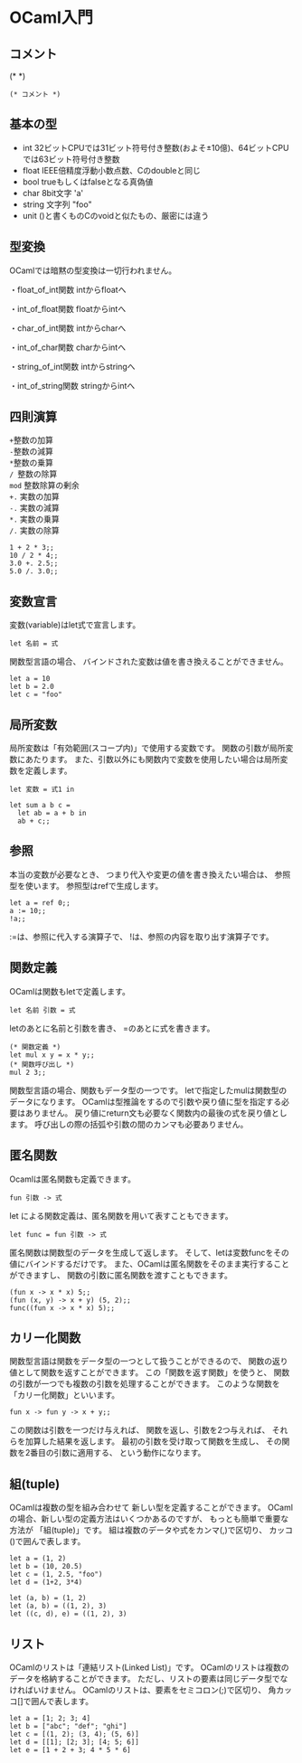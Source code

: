 # OCaml入門

## コメント
(* *)

```
(* コメント *)
```

## 基本の型

 - int      32ビットCPUでは31ビット符号付き整数(およそ±10億)、64ビットCPUでは63ビット符号付き整数
 - float    IEEE倍精度浮動小数点数、Cのdoubleと同じ
 - bool     trueもしくはfalseとなる真偽値
 - char     8bit文字 'a'
 - string   文字列 "foo"
 - unit     ()と書くものCのvoidと似たもの、厳密には違う

## 型変換
OCamlでは暗黙の型変換は一切行われません。

・float_of_int関数
intからfloatへ

・int_of_float関数
floatからintへ

・char_of_int関数
intからcharへ

・int_of_char関数
charからintへ

・string_of_int関数
intからstringへ

・int_of_string関数
stringからintへ


## 四則演算

`+`整数の加算  
`-`整数の減算  
`*`整数の乗算  
`/ `整数の除算  
`mod` 整数除算の剰余  
`+.` 実数の加算  
`-.` 実数の減算  
`*.` 実数の乗算  
`/.` 実数の除算  

```
1 + 2 * 3;;
10 / 2 * 4;;
3.0 +. 2.5;;
5.0 /. 3.0;;
```

## 変数宣言
変数(variable)はlet式で宣言します。

```
let 名前 = 式
```

関数型言語の場合、
バインドされた変数は値を書き換えることができません。

```
let a = 10
let b = 2.0
let c = "foo"
```

## 局所変数
局所変数は「有効範囲(スコープ内)」で使用する変数です。
関数の引数が局所変数にあたります。
また、引数以外にも関数内で変数を使用したい場合は局所変数を定義します。

```
let 変数 = 式1 in
```

```
let sum a b c =
  let ab = a + b in
  ab + c;;
```

## 参照

本当の変数が必要なとき、
つまり代入や変更の値を書き換えたい場合は、
参照型を使います。
参照型はrefで生成します。

```
let a = ref 0;;
a := 10;;
!a;;
```

:=は、参照に代入する演算子で、
!は、参照の内容を取り出す演算子です。


## 関数定義
OCamlは関数もletで定義します。

```
let 名前 引数 = 式
```

letのあとに名前と引数を書き、
=のあとに式を書きます。

```
(* 関数定義 *)
let mul x y = x * y;;
(* 関数呼び出し *)
mul 2 3;;
```

関数型言語の場合、関数もデータ型の一つです。
letで指定したmulは関数型のデータになります。
OCamlは型推論をするので引数や戻り値に型を指定する必要はありません。
戻り値にreturn文も必要なく関数内の最後の式を戻り値とします。
呼び出しの際の括弧や引数の間のカンマも必要ありません。

## 匿名関数
Ocamlは匿名関数も定義できます。

```
fun 引数 -> 式
```

let による関数定義は、匿名関数を用いて表すこともできます。

```
let func = fun 引数 -> 式
```

匿名関数は関数型のデータを生成して返します。
そして、letは変数funcをその値にバインドするだけです。
また、OCamlは匿名関数をそのまま実行することができますし、
関数の引数に匿名関数を渡すこともできます。

```
(fun x -> x * x) 5;;
(fun (x, y) -> x + y) (5, 2);;
func((fun x -> x * x) 5);;
```

## カリー化関数

関数型言語は関数をデータ型の一つとして扱うことができるので、
関数の返り値として関数を返すことができます。
この「関数を返す関数」を使うと、
関数の引数が一つでも複数の引数を処理することができます。
このような関数を「カリー化関数」といいます。

```
fun x -> fun y -> x + y;;
```

この関数は引数を一つだけ与えれば、
関数を返し、引数を2つ与えれば、
それらを加算した結果を返します。
最初の引数を受け取って関数を生成し、
その関数を2番目の引数に適用する、
という動作になります。


## 組(tuple)
OCamlは複数の型を組み合わせて
新しい型を定義することができます。
OCamlの場合、新しい型の定義方法はいくつかあるのですが、
もっとも簡単で重要な方法が
「組(tuple)」です。
組は複数のデータや式をカンマ(,)で区切り、
カッコ()で囲んで表します。

```
let a = (1, 2)
let b = (10, 20.5)
let c = (1, 2.5, "foo")
let d = (1+2, 3*4)

let (a, b) = (1, 2)
let (a, b) = ((1, 2), 3)
let ((c, d), e) = ((1, 2), 3)
```

## リスト
OCamlのリストは「連結リスト(Linked List)」です。
OCamlのリストは複数のデータを格納することができます。
ただし、リストの要素は同じデータ型でなければいけません。
OCamlのリストは、要素をセミコロン(;)で区切り、
角カッコ[]で囲んで表します。

```
let a = [1; 2; 3; 4]
let b = ["abc"; "def"; "ghi"]
let c = [(1, 2); (3, 4); (5, 6)]
let d = [[1]; [2; 3]; [4; 5; 6]]
let e = [1 + 2 + 3; 4 * 5 * 6]
```

